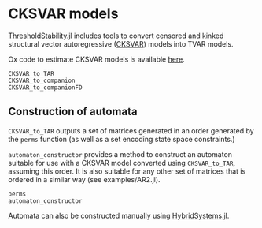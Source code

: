 # CKSVAR models

[ThresholdStability.jl](https://github.com/samwycherley/ThresholdStability.jl) includes tools to convert censored and kinked structural vector autoregressive ([CKSVAR](https://arxiv.org/abs/2103.12779)) models into TVAR models.

Ox code to estimate CKSVAR models is available [here](https://drive.google.com/file/d/18616WKrloMiGd3x8140f-Fk8u29na6Qb/view?usp=sharing).

```@docs
CKSVAR_to_TAR
CKSVAR_to_companion
CKSVAR_to_companionFD
```

## Construction of automata
`CKSVAR_to_TAR` outputs a set of matrices generated in an order generated by the `perms` function (as well as a set encoding state space constraints.)

`automaton_constructor` provides a method to construct an automaton suitable for use with a CKSVAR model converted using `CKSVAR_to_TAR`, assuming this order. It is also suitable for any other set of matrices that is ordered in a similar way (see examples/AR2.jl).

```@docs
perms
automaton_constructor
```

Automata can also be constructed manually using [HybridSystems.jl](https://github.com/blegat/HybridSystems.jl).
